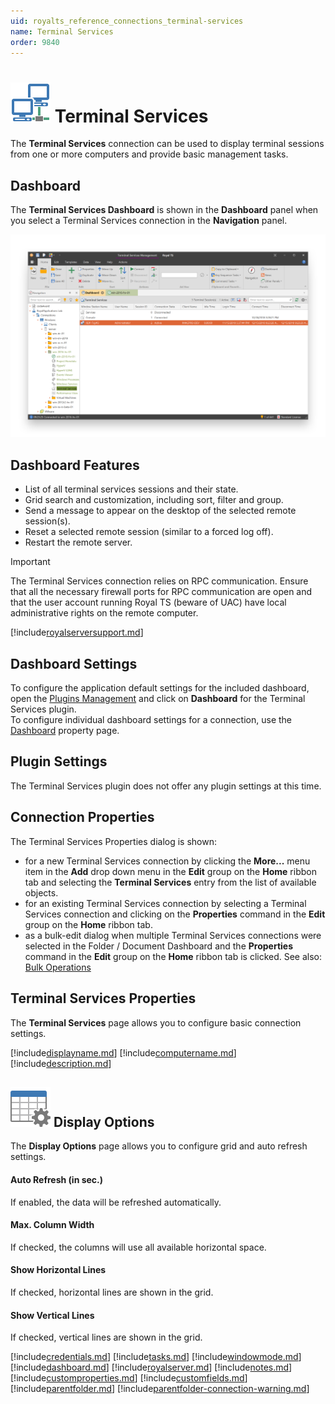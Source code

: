 ```yaml
---
uid: royalts_reference_connections_terminal-services
name: Terminal Services
order: 9840
---
```


# ![](/r2021/images/RoyalTS/Plugins/Connections/TerminalServices/SVG_PluginIcon_32.svg#img_header) Terminal Services
The **Terminal Services** connection can be used to display terminal sessions from one or more computers and provide basic management tasks.

## Dashboard
The **Terminal Services Dashboard** is shown in the **Dashboard** panel when you select a Terminal Services connection in the **Navigation** panel.

![TerminalServices_Dashboard](/r2021/images/RoyalTS/Plugins/Connections/TerminalServices/terminalservices_dashboard.png)

## Dashboard Features
- List of all terminal services sessions and their state.
- Grid search and customization, including sort, filter and group.
- Send a message to appear on the desktop of the selected remote session(s).
- Reset a selected remote session (similar to a forced log off).
- Restart the remote server.

> [!Important]
> The Terminal Services connection relies on RPC communication. Ensure that all the necessary firewall ports for RPC communication are open and that the user account running Royal TS (beware of UAC) have local administrative rights on the remote computer.

[!include[royalserversupport.md](~/royalts/_shared/royalserversupport.md)]

## Dashboard Settings
To configure the application default settings for the included dashboard, open the [Plugins Management](xref:royalts_intro_plugins) and click on **Dashboard** for the Terminal Services plugin.  
To configure individual dashboard settings for a connection, use the [Dashboard](#dashboard) property page.

## Plugin Settings
The Terminal Services plugin does not offer any plugin settings at this time.

## Connection Properties
The Terminal Services Properties dialog is shown:
- for a new Terminal Services connection by clicking the **More...** menu item in the **Add** drop down menu in the **Edit** group on the **Home** ribbon tab and selecting the **Terminal Services** entry from the list of available objects.
- for an existing Terminal Services connection by selecting a Terminal Services connection and clicking on the **Properties** command in the **Edit** group on the **Home** ribbon tab.
- as a bulk-edit dialog when multiple Terminal Services connections were selected in the Folder / Document Dashboard and the **Properties** command in the **Edit** group on the **Home** ribbon tab is clicked. See also: [Bulk Operations](xref:royalts_tutorials_bulk)

## Terminal Services Properties
The **Terminal Services** page allows you to configure basic connection settings.

[!include[displayname.md](~/royalts/_shared/displayname.md)]
[!include[computername.md](~/royalts/_shared/computername.md)]
[!include[description.md](~/royalts/_shared/description.md)]

## ![](/r2021/images/RoyalTS/Plugins/Connections/TerminalServices/SVG_PageDisplayOptions_32.svg#img_header) Display Options
The **Display Options** page allows you to configure grid and auto refresh settings.

#### Auto Refresh (in sec.)
If enabled, the data will be refreshed automatically.

#### Max. Column Width
If checked, the columns will use all available horizontal space.

#### Show Horizontal Lines
If checked, horizontal lines are shown in the grid.

#### Show Vertical Lines
If checked, vertical lines are shown in the grid.

[!include[credentials.md](~/royalts/_shared/credentials.md)]
[!include[tasks.md](~/royalts/_shared/tasks.md)]
[!include[windowmode.md](~/royalts/_shared/windowmode.md)]
[!include[dashboard.md](~/royalts/_shared/dashboard.md)]
[!include[royalserver.md](~/royalts/_shared/royalserver.md)]
[!include[notes.md](~/royalts/_shared/notes.md)]
[!include[customproperties.md](~/royalts/_shared/customproperties.md)]
[!include[customfields.md](~/royalts/_shared/customfields.md)]
[!include[parentfolder.md](~/royalts/_shared/parentfolder.md)]
[!include[parentfolder-connection-warning.md](~/royalts/_shared/parentfolder-connection-warning.md)]
